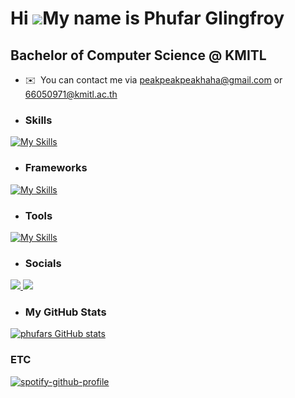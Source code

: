 Hi ![](https://user-images.githubusercontent.com/18350557/176309783-0785949b-9127-417c-8b55-ab5a4333674e.gif)My name is Phufar Glingfroy
========================================================================================================================================

Bachelor of Computer Science @ KMITL
------------------
*   ✉️  You can contact me via [peakpeakpeakhaha@gmail.com](mailto:peakpeakpeakhaha@gmail.com) or [66050971@kmitl.ac.th](mailto:66050971@kmitl.ac.th)

* ### Skills 
[![My Skills](https://skillicons.dev/icons?i=java,python,js,html,css)](https://skillicons.dev)
* ### Frameworks
[![My Skills](https://skillicons.dev/icons?i=svelte,tailwind)](https://skillicons.dev) 
* ### Tools
[![My Skills](https://skillicons.dev/icons?i=vscode,docker,postman,ubuntu,kali)](https://skillicons.dev)
* ### Socials
<p style={gap=3px}>
    <a href="https://skillicons.dev">
        <img src="https://skillicons.dev/icons?i=discord" />
    </a>
    <a href="https://www.instagram.com/phxfrr/">
         <img src="https://skillicons.dev/icons/?i=instagram">
    </a>
</p>

* ### My GitHub Stats

<a href="http://www.github.com/phufar"><img src="https://github-readme-stats.vercel.app/api?username=phufar&show&#95;icons=true&hide=&count&#95;private=true&title&#95;color=ef4444&text&#95;color=ffffff&icon&#95;color=ef4444&bg&#95;color=1c1917&hide&#95;border=true&show&#95;icons=true" alt="phufars GitHub stats" /></a>

### ETC

[![spotify-github-profile](https://spotify-github-profile.vercel.app/api/view?uid=31x7wxwil22kwnayqp6ag5ise64e&cover&#95;image=true&theme=novatorem&show&#95;offline=false&background&#95;color=000000&interchange=false&bar&#95;color=53b14f&bar&#95;color&#95;cover=false)](https://spotify-github-profile.vercel.app/api/view?uid=31x7wxwil22kwnayqp6ag5ise64e&redirect=true)
